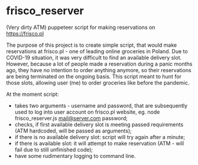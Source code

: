 # frisco_reserver
(Very dirty ATM) puppeteer script for making reservations on https://frisco.pl

The purpose of this project is to create simple script, that would make reservations at frisco.pl - one of leading online groceries in Poland. Due to COVID-19 situation, it was very difficult to find an available delivery slot. However, because a lot of people made a reservation during a panic months ago, they have no intention to order anything anymore, so their reservations are being terminated on the ongoing basis. This script meant to hunt for those slots, allowing user (me) to order groceries like before the pandemic.

At the moment script:
- takes two arguments - username and password, that are subsequently used to log into user account on frisco.pl website, eg. node frisco_reserver.js mail@server.com password;
- checks, if first available delivery slot is meeting passed requirements (ATM hardcoded, will be passed as arguments);
- if there is no available delivery slot: script will try again after a minute;
- if there is available slot: it will attempt to make reservation (ATM - will fail due to still unfinished code);
- have some rudimentary logging to command line.

